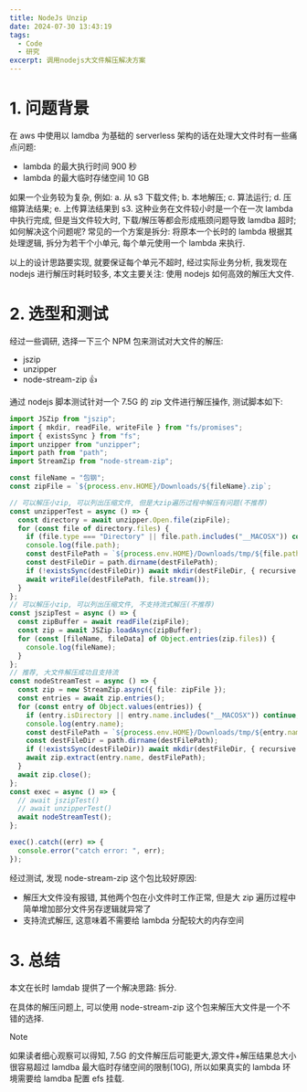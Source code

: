 ```yaml
---
title: NodeJs Unzip
date: 2024-07-30 13:43:19
tags:
  - Code
  - 研究
excerpt: 调用nodejs大文件解压解决方案
---
```


# 1. 问题背景

在 aws 中使用以 lamdba 为基础的 serverless 架构的话在处理大文件时有一些痛点问题:

- lambda 的最大执行时间 900 秒
- lambda 的最大临时存储空间 10 GB

如果一个业务较为复杂, 例如: a. 从 s3 下载文件; b. 本地解压; c. 算法运行; d. 压缩算法结果; e. 上传算法结果到 s3.
这种业务在文件较小时是一个在一次 lambda 中执行完成, 但是当文件较大时, 下载/解压等都会形成瓶颈问题导致 lamdba 超时; 如何解决这个问题呢? 常见的一个方案是拆分: 将原本一个长时的 lambda 根据其处理逻辑, 拆分为若干个小单元, 每个单元使用一个 lambda 来执行.

以上的设计思路要实现, 就要保证每个单元不超时, 经过实际业务分析, 我发现在 nodejs 进行解压时耗时较多, 本文主要关注: 使用 nodejs 如何高效的解压大文件.

# 2. 选型和测试

经过一些调研, 选择一下三个 NPM 包来测试对大文件的解压:

- jszip
- unzipper
- node-stream-zip 👍

通过 nodejs 脚本测试针对一个 7.5G 的 zip 文件进行解压操作, 测试脚本如下:

```ts
import JSZip from "jszip";
import { mkdir, readFile, writeFile } from "fs/promises";
import { existsSync } from "fs";
import unzipper from "unzipper";
import path from "path";
import StreamZip from "node-stream-zip";

const fileName = "包钢";
const zipFile = `${process.env.HOME}/Downloads/${fileName}.zip`;

// 可以解压小zip, 可以列出压缩文件, 但是大zip遍历过程中解压有问题(不推荐)
const unzipperTest = async () => {
  const directory = await unzipper.Open.file(zipFile);
  for (const file of directory.files) {
    if (file.type === "Directory" || file.path.includes("__MACOSX")) continue;
    console.log(file.path);
    const destFilePath = `${process.env.HOME}/Downloads/tmp/${file.path}`;
    const destFileDir = path.dirname(destFilePath);
    if (!existsSync(destFileDir)) await mkdir(destFileDir, { recursive: true });
    await writeFile(destFilePath, file.stream());
  }
};
// 可以解压小zip, 可以列出压缩文件, 不支持流式解压(不推荐)
const jszipTest = async () => {
  const zipBuffer = await readFile(zipFile);
  const zip = await JSZip.loadAsync(zipBuffer);
  for (const [fileName, fileData] of Object.entries(zip.files)) {
    console.log(fileName);
  }
};
// 推荐, 大文件解压成功且支持流
const nodeStreamTest = async () => {
  const zip = new StreamZip.async({ file: zipFile });
  const entries = await zip.entries();
  for (const entry of Object.values(entries)) {
    if (entry.isDirectory || entry.name.includes("__MACOSX")) continue;
    console.log(entry.name);
    const destFilePath = `${process.env.HOME}/Downloads/tmp/${entry.name}`;
    const destFileDir = path.dirname(destFilePath);
    if (!existsSync(destFileDir)) await mkdir(destFileDir, { recursive: true });
    await zip.extract(entry.name, destFilePath);
  }
  await zip.close();
};
const exec = async () => {
  // await jszipTest()
  // await unzipperTest()
  await nodeStreamTest();
};

exec().catch((err) => {
  console.error("catch error: ", err);
});
```

经过测试, 发现 node-stream-zip 这个包比较好原因:

- 解压大文件没有报错, 其他两个包在小文件时工作正常, 但是大 zip 遍历过程中简单增加部分文件另存逻辑就异常了
- 支持流式解压, 这意味着不需要给 lambda 分配较大的内存空间

# 3. 总结

本文在长时 lamdab 提供了一个解决思路: 拆分.

在具体的解压问题上, 可以使用 node-stream-zip 这个包来解压大文件是一个不错的选择.

> [!NOTE]
> 如果读者细心观察可以得知, 7.5G 的文件解压后可能更大,源文件+解压结果总大小很容易超过 lamdba 最大临时存储空间的限制(10G), 所以如果真实的 lambda 环境需要给 lamdba 配置 efs 挂载.
